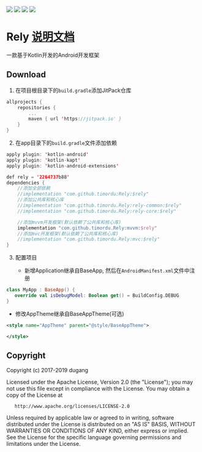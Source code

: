 ![](https://img.shields.io/badge/platform-Android-lightgrey.svg) ![](https://img.shields.io/badge/language-Kotlin-orange.svg) [![](https://img.shields.io/hexpm/l/plug.svg)](https://www.apache.org/licenses/LICENSE-2.0) [![](https://jitpack.io/v/timordu/Rely.svg)](https://jitpack.io/#timordu/Rely)
# Rely [说明文档](https://github.com/timordu/Rely/wiki)

一款基于Kotlin开发的Android开发框架



Download
--------

1. 在项目根目录下的`build.gradle`添加JitPack仓库

```kotlin
allprojects {
    repositories {
        ...
        maven { url 'https://jitpack.io' }
    }
}
```

2. 在app目录下的`build.gradle`文件添加依赖

```kotlin
apply plugin: 'kotlin-android'
apply plugin: 'kotlin-kapt'
apply plugin: 'kotlin-android-extensions'

def rely = '2264737b88'
dependencies {
    //添加全部依赖
	//implementation "com.github.timordu:Rely:$rely"
	//添加公共库和核心库
	//implementation "com.github.timordu.Rely:rely-common:$rely"
	//implementation "com.github.timordu.Rely:rely-core:$rely"

    //添加mvvm开发框架(默认依赖了公共库和核心库)
    implementation "com.github.timordu.Rely:mvvm:$rely"
    //添加mvc开发框架(默认依赖了公共库和核心库)
    //implementation "com.github.timordu.Rely:mvc:$rely"
}
```

3. 配置项目

   + 新增Application继承自BaseApp, 然后在`AndroidManifest.xml`文件中注册

```kotlin
class MyApp : BaseApp() {
   override val isDebugModel: Boolean get() = BuildConfig.DEBUG
}
```

   + 修改AppTheme继承自BaseAppTheme(可选)

```xml
<style name="AppTheme" parent="@style/BaseAppTheme">

</style>
```



Copyright
---------

   Copyright (c) 2017-2019 dugang

   Licensed under the Apache License, Version 2.0 (the "License");
   you may not use this file except in compliance with the License.
   You may obtain a copy of the License at

       http://www.apache.org/licenses/LICENSE-2.0

   Unless required by applicable law or agreed to in writing, software
   distributed under the License is distributed on an "AS IS" BASIS,
   WITHOUT WARRANTIES OR CONDITIONS OF ANY KIND, either express or implied.
   See the License for the specific language governing permissions and
   limitations under the License.
